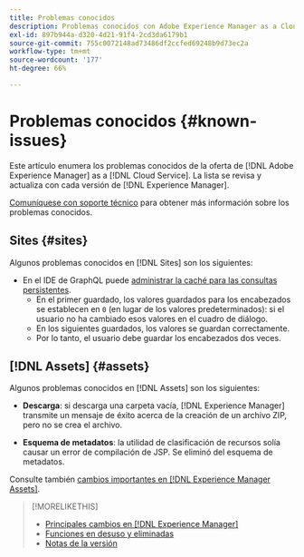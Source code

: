 ```yaml
---
title: Problemas conocidos
description: Problemas conocidos con Adobe Experience Manager as a Cloud Service
exl-id: 897b944a-d320-4d21-91f4-2cd3da6179b1
source-git-commit: 755c0072148ad73486df2ccfed69248b9d73ec2a
workflow-type: tm+mt
source-wordcount: '177'
ht-degree: 66%

---
```


# Problemas conocidos {#known-issues}

Este artículo enumera los problemas conocidos de la oferta de [!DNL Adobe Experience Manager] as a [!DNL Cloud Service]. La lista se revisa y actualiza con cada versión de [!DNL Experience Manager].

[Comuníquese con soporte técnico](https://experienceleague.adobe.com/?lang=es&amp;support-solution=Experience+Manager#support) para obtener más información sobre los problemas conocidos.

<!-- 
## Platform {#platform}
-->

## Sites {#sites}

Algunos problemas conocidos en [!DNL Sites] son los siguientes:

* En el IDE de GraphQL puede [administrar la caché para las consultas persistentes](/help/headless/graphql-api/graphiql-ide.md##managing-cache).
   * En el primer guardado, los valores guardados para los encabezados se establecen en `0` (en lugar de los valores predeterminados): si el usuario no ha cambiado esos valores en el cuadro de diálogo.
   * En los siguientes guardados, los valores se guardan correctamente.
   * Por lo tanto, el usuario debe guardar los encabezados dos veces.

## [!DNL Assets] {#assets}

<!-- Jira label: assets-cloud-known-issues -->

Algunos problemas conocidos en [!DNL Assets] son los siguientes:

* **Descarga**: si descarga una carpeta vacía, [!DNL Experience Manager] transmite un mensaje de éxito acerca de la creación de un archivo ZIP, pero no se crea el archivo.

* **Esquema de metadatos**: la utilidad de clasificación de recursos solía causar un error de compilación de JSP. Se eliminó del esquema de metadatos. <!-- CQ-4282865, CQ-4284633 -->

Consulte también [cambios importantes en [!DNL Experience Manager Assets]](/help/assets/assets-cloud-changes.md).

<!-- This content was added at GA. Not sure if we should continue to have this commitment about upcoming features/enh. in the docs. Commenting it for now.

### Upcoming Assets capabilities {#upcoming-assets-capabilities}

A few capabilities of Adobe Experience Manager Assets that depend on foundation capabilities, which are not yet available in the Experience Manager as a Cloud Service deployment architecture, are expected to be enabled at a later stage:

* Capabilities not enabled at this stage due to dependency on Commerce Integration Framework APIs:
  * Photoshoot workflow models.
  * Product information tab in the asset properties user interface is not populated.

* Capabilities not enabled at this stage due to dependency on InDesign Server integration:
  * Asset Templates and Asset Catalogs.
  * Multi-page preview of Adobe InDesign files.
-->

>[!MORELIKETHIS]
>
>* [Principales cambios en  [!DNL Experience Manager]](aem-cloud-changes.md)
>* [Funciones en desuso y eliminadas](deprecated-removed-features.md)
>* [Notas de la versión](home.md)

